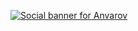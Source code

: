 <a href="https://anvarovm.vercel.app"><img alt="Social banner for Anvarov" src="https://github.com/timolins/timolins/raw/master/assets/header.svg"/></a>
